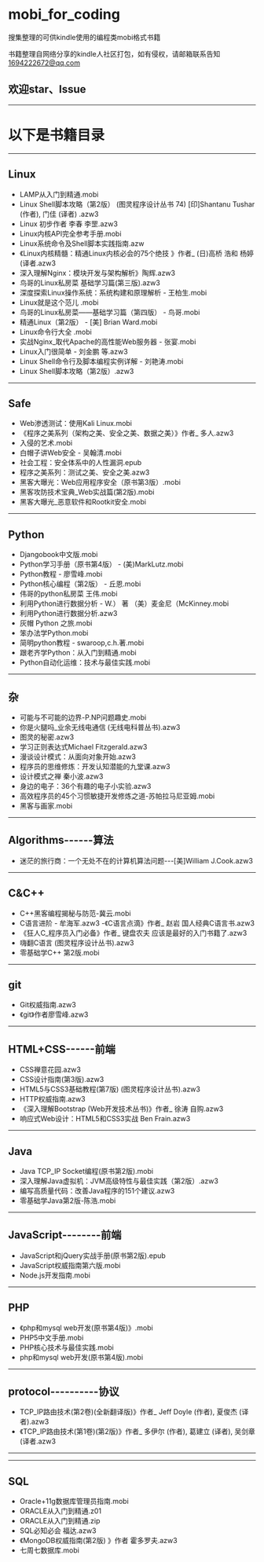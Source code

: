 # mobi_for_coding
搜集整理的可供kindle使用的编程类mobi格式书籍

书籍整理自网络分享的kindle人社区打包，如有侵权，请邮箱联系告知
1694222672@qq.com

## 欢迎star、Issue

---

# 以下是书籍目录



----
## Linux
- LAMP从入门到精通.mobi
- Linux Shell脚本攻略（第2版） (图灵程序设计丛书 74) [印]Shantanu Tushar (作者), 门佳 (译者) .azw3
- Linux 初步作者 李春 李罡.azw3
- Linux内核API完全参考手册.mobi
- Linux系统命令及Shell脚本实践指南.azw
- 《Linux内核精髓：精通Linux内核必会的75个绝技 》作者_ (日)高桥 浩和 杨婷 (译者.azw3
- 深入理解Nginx：模块开发与架构解析》陶辉.azw3
- 鸟哥的Linux私房菜 基础学习篇(第三版).azw3
- 深度探索Linux操作系统：系统构建和原理解析 - 王柏生.mobi
- Linux就是这个范儿 .mobi
- 鸟哥的Linux私房菜——基础学习篇（第四版） - 鸟哥.mobi
- 精通Linux（第2版） - [美] Brian Ward.mobi
- Linux命令行大全 .mobi
- 实战Nginx_取代Apache的高性能Web服务器 - 张宴.mobi
- Linux入门很简单 - 刘金鹏 等.azw3
- Linux Shell命令行及脚本编程实例详解 - 刘艳涛.mobi
- Linux Shell脚本攻略（第2版）.azw3

----
## Safe
- Web渗透测试：使用Kali Linux.mobi
- 《程序之美系列（架构之美、安全之美、数据之美）》作者_ 多人.azw3
- 入侵的艺术.mobi
- 白帽子讲Web安全 - 吴翰清.mobi
- 社会工程：安全体系中的人性漏洞.epub
- 程序之美系列：测试之美、安全之美.azw3
- 黑客大曝光：Web应用程序安全（原书第3版）.mobi
- 黑客攻防技术宝典_Web实战篇(第2版).mobi
- 黑客大曝光_恶意软件和Rootkit安全.mobi

----
## Python
- Djangobook中文版.mobi
- Python学习手册（原书第4版） - (美)MarkLutz.mobi
- Python教程 - 廖雪峰.mobi
- Python核心编程（第2版） - 丘恩.mobi
- 伟哥的python私房菜 王伟.mobi
- 利用Python进行数据分析 - W.） 著 （美）麦金尼（McKinney.mobi
- 利用Python进行数据分析.azw3
- 灰帽 Python 之旅.mobi
- 笨办法学Python.mobi
- 简明python教程 - swaroop,c.h.著.mobi
- 跟老齐学Python：从入门到精通.mobi
- Python自动化运维：技术与最佳实践.mobi

------
## 杂
- 可能与不可能的边界-P.NP问题趣史.mobi
- 你是火腿吗_业余无线电通信 (无线电科普丛书).azw3
- 图灵的秘密.azw3
- 学习正则表达式Michael Fitzgerald.azw3
- 漫谈设计模式：从面向对象开始.azw3
- 程序员的思维修炼：开发认知潜能的九堂课.azw3
- 设计模式之禅 秦小波.azw3
- 身边的电子：36个有趣的电子小实验.azw3
- 高效程序员的45个习惯敏捷开发修炼之道-苏帕拉马尼亚姆.mobi
- 黑客与画家.mobi


------
## Algorithms------算法
- 迷茫的旅行商：一个无处不在的计算机算法问题---[美]William J.Cook.azw3

-----
## C&C++
- C++黑客编程揭秘与防范-冀云.mobi
- C语言进阶 - 牟海军.azw3
-《C语言点滴》作者_ 赵岩 国人经典C语言书.azw3
- 《狂人C_程序员入门必备》作者_ 键盘农夫 应该是最好的入门书籍了.azw3
- 嗨翻C语言 (图灵程序设计丛书).azw3
- 零基础学C++ 第2版.mobi

--------
## git
- Git权威指南.azw3
- 《git》作者廖雪峰.azw3

-----
## HTML+CSS------前端
- CSS禅意花园.azw3
- CSS设计指南(第3版).azw3
- HTML5与CSS3基础教程(第7版) (图灵程序设计丛书).azw3
- HTTP权威指南.azw3
- 《深入理解Bootstrap (Web开发技术丛书)》作者_ 徐涛 自购.azw3
- 响应式Web设计：HTML5和CSS3实战 Ben Frain.azw3

-----
## Java
- Java TCP_IP Socket编程(原书第2版).mobi
- 深入理解Java虚拟机：JVM高级特性与最佳实践（第2版）.azw3
- 编写高质量代码：改善Java程序的151个建议.azw3
- 零基础学Java第2版-陈浩.mobi

-----
## JavaScript--------前端
- JavaScript和jQuery实战手册(原书第2版).epub
- JavaScript权威指南第六版.mobi
- Node.js开发指南.mobi


----
## PHP
- 《php和mysql web开发(原书第4版)》.mobi
- PHP5中文手册.mobi
- PHP核心技术与最佳实践.mobi
- php和mysql web开发(原书第4版).mobi

----
## protocol----------协议
- TCP_IP路由技术(第2卷)(全新翻译版)》作者_ Jeff Doyle (作者), 夏俊杰 (译者).azw3
- 《TCP_IP路由技术(第1卷)(第2版)》作者_ 多伊尔 (作者), 葛建立 (译者), 吴剑章 (译者.azw3



---


---
## SQL
- Oracle+11g数据库管理员指南.mobi
- ORACLE从入门到精通.z01
- ORACLE从入门到精通.zip
- SQL必知必会  福达.azw3
- 《MongoDB权威指南(第2版) 》作者 霍多罗夫.azw3
- 七周七数据库.mobi